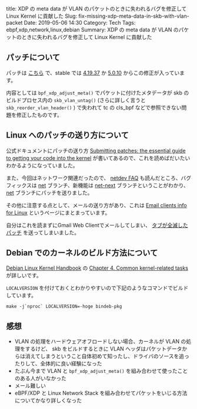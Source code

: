 title: XDP の meta data が VLAN のパケットのときに失われるバグを修正して Linux Kernel に貢献した
Slug: fix-missing-xdp-meta-data-in-skb-with-vlan-packet
Date: 2019-05-06 14:30
Category: Tech
Tags: ebpf,xdp,network,linux,debian
Summary: XDP の meta data が VLAN のパケットのときに失われるバグを修正して Linux Kernel に貢献した

## パッチについて

パッチは [こちら][1] で、stable では [4.19.37][2] か [5.0.10][3] からこの修正が入っています。

内容としては `bpf_xdp_adjust_meta()` でパケットに付けたメタデータが skb のビルドプロセス内の `skb_vlan_untag()` (さらに詳しく言うと `skb_reorder_vlan_header()` ) で失われて tc の cls_bpf などで参照できない問題を修正したものです。

## Linux へのパッチの送り方について

公式ドキュメントにパッチの送り方 [Submitting patches: the essential guide to getting your code into the kernel][4] が書いてあるので、これを読めばだいたいわかるようになっていました。

また、今回はネットワーク関連だったので、 [netdev FAQ][5] も読んだところ、バグフィックスは [net][6] ブランチ、新機能は [net-next][7] ブランチということがわかり、 [net][6] ブランチにパッチを送りました。

その他に注意する点として、メールの送り方があり、これは [Email clients info for Linux][8] というページにまとまっています。

自分はこれを読まずにGmail Web Clientでメールしてしまい、 [タブが全滅したパッチ][9] を送ってしまいました。

## Debian でのカーネルのビルド方法について

[Debian Linux Kernel Handbook][10] の [Chapter 4. Common kernel-related tasks][11] が詳しいです。

`LOCALVERSION` を付けておくとわかりやすいので下記のようなコマンドでビルドしています。

```
make -j`nproc` LOCALVERSION=-hoge bindeb-pkg
```

## 感想

- VLAN の処理をハードウェアオフロードしない場合、カーネルが VLAN の処理をするけど、 skb をビルドするときに VLAN ヘッダはパケットデータからは消えてしまうということ自体初めて知ったし、ドライバのソースを追ったりして、全体的に良い経験になった
- たぶん今まで VLAN と `bpf_xdp_adjust_meta()` を組み合わせて使ったことのある人がいなかった
- メール難しい
- eBPF/XDP と Linux Network Stack を組み合わせてパケットをいじる方法についてかなり詳しくなった

 [1]: https://git.kernel.org/pub/scm/linux/kernel/git/torvalds/linux.git/commit/?id=d85e8be2a5a02869f815dd0ac2d743deb4cd7957
 [2]: https://cdn.kernel.org/pub/linux/kernel/v4.x/ChangeLog-4.19.37
 [3]: https://cdn.kernel.org/pub/linux/kernel/v5.x/ChangeLog-5.0.10
 [4]: https://www.kernel.org/doc/html/latest/process/submitting-patches.html
 [5]: https://www.kernel.org/doc/html/latest/networking/netdev-FAQ.html
 [6]: https://git.kernel.org/pub/scm/linux/kernel/git/davem/net.git
 [7]: https://git.kernel.org/pub/scm/linux/kernel/git/davem/net-next.git
 [8]: https://www.kernel.org/doc/html/latest/process/email-clients.html
 [9]: https://patchwork.ozlabs.org/patch/1085113/
 [10]: https://kernel-team.pages.debian.net/kernel-handbook/index.html
 [11]: https://kernel-team.pages.debian.net/kernel-handbook/ch-common-tasks.html
